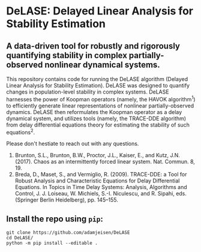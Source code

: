 # DeLASE: Delayed Linear Analysis for Stability Estimation
## A data-driven tool for robustly and rigorously quantifying stability in complex partially-observed nonlinear dynamical systems.

This repository contains code for running the DeLASE algorithm (Delayed Linear Analysis for Stability Estimation). DeLASE was designed to quantify changes in population-level stability in complex systems. DeLASE harnesses the power of Koopman operators (namely, the HAVOK algorithm<sup>1</sup>) to efficiently generate linear representations of nonlinear partially-observed dynamics. DeLASE then reformulates the Koopman operator as a delay dynamical system, and utilizes tools (namely, the TRACE-DDE algorithm) from delay differential equations theory for estimating the stability of such equations<sup>2</sup>.

Please don't hestiate to reach out with any questions.

1. Brunton, S.L., Brunton, B.W., Proctor, J.L., Kaiser, E., and Kutz, J.N. (2017). Chaos as an intermittently forced linear system. Nat. Commun. 8, 19.
2. Breda, D., Maset, S., and Vermiglio, R. (2009). TRACE-DDE: a Tool for Robust Analysis and Characteristic Equations for Delay Differential Equations. In Topics in Time Delay Systems: Analysis, Algorithms and Control, J. J. Loiseau, W. Michiels, S.-I. Niculescu, and R. Sipahi, eds. (Springer Berlin Heidelberg), pp. 145–155.

## Install the repo using `pip`:

```
git clone https://github.com/adamjeisen/DeLASE
cd DeLASE/
python -m pip install --editable .
```

